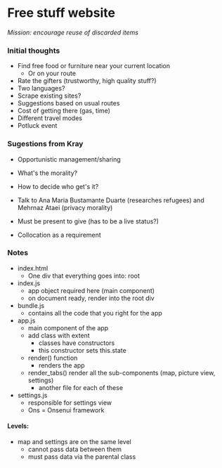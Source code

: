 # Free stuff website
_Mission: encourage reuse of discarded items_

### Initial thoughts

- Find free food or furniture near your current location
  - Or on your route
- Rate the gifters (trustworthy, high quality stuff?)
- Two languages?
- Scrape existing sites?
- Suggestions based on usual routes
- Cost of getting there (gas, time)
- Different travel modes
- Potluck event

### Sugestions from Kray

- Opportunistic management/sharing
- What's the morality?
- How to decide who get's it?
- Talk to Ana Maria Bustamante Duarte (researches refugees) and Mehrnaz Ataei (privacy morality)

- Must be present to give (has to be a live status?)
- Collocation as a requirement

### Notes

- index.html
  - One div that everything goes into: root
- index.js
  - app object required here (main component)
  - on document ready, render into the root div
- bundle.js
  - contains all the code that you right for the app
- app.js
  - main component of the app
  - add class with extent
    - classes have constructors
    - this constructor sets this.state
  - render() function
    - renders the app
  - render_tabs() render all the sub-components (map, picture view, settings)
    - another file for each of these
- settings.js
  - responsible for settings view
  - Ons = Onsenui framework

#### Levels:

 - map and settings are on the same level
   - cannot pass data between them
   - must pass data via the parental class
